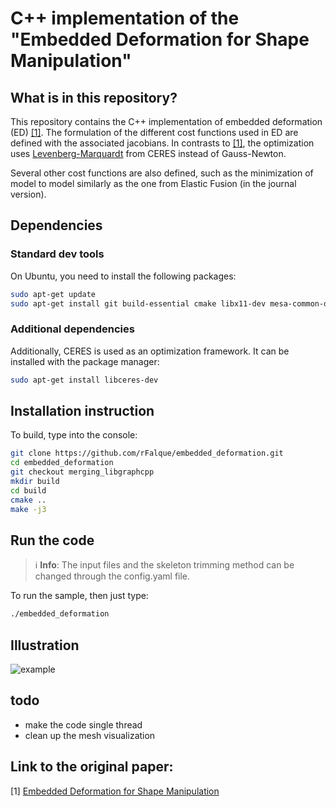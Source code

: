 # C++ implementation of the "Embedded Deformation for Shape Manipulation"

## What is in this repository?
This repository contains the C++ implementation of embedded deformation (ED) [[1]](#link-to-the-original-paper). The formulation of the different cost functions used in ED are defined with the associated jacobians. In contrasts to [[1]](#link-to-the-original-paper), the optimization uses [Levenberg-Marquardt](http://ceres-solver.org/nnls_solving.html#levenberg-marquardt) from CERES instead of Gauss-Newton.

Several other cost functions are also defined, such as the minimization of model to model similarly as the one from Elastic Fusion (in the journal version).

## Dependencies

### Standard dev tools
On Ubuntu, you need to install the following packages:
```bash
sudo apt-get update
sudo apt-get install git build-essential cmake libx11-dev mesa-common-dev libgl1-mesa-dev libglu1-mesa-dev libxrandr-dev libxi-dev libxmu-dev libblas-dev libxinerama-dev libxcursor-dev libeigen3-dev libyaml-cpp-dev
```

### Additional dependencies
Additionally, CERES is used as an optimization framework. It can be installed with the package manager:
```bash
sudo apt-get install libceres-dev
```

## Installation instruction
To build, type into the console:
```bash
git clone https://github.com/rFalque/embedded_deformation.git
cd embedded_deformation
git checkout merging_libgraphcpp
mkdir build
cd build
cmake ..
make -j3
```

## Run the code

> :information_source: **Info**:  The input files and the skeleton trimming method can be changed through the config.yaml file.

To run the sample, then just type:
```bash
./embedded_deformation
```

## Illustration
![example](https://github.com/rFalque/embedded_deformation/raw/master/images/screenshot.png "example of embedded deformation")

## todo
* make the code single thread
* clean up the mesh visualization

## Link to the original paper:
[1] [Embedded Deformation for Shape Manipulation](https://graphics.ethz.ch/~sumnerb/research/embdef/Sumner2007EDF.pdf)
